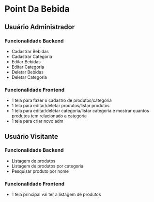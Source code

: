 # Point Da Bebida

## Usuário Administrador 

### Funcionalidade Backend

* Cadastrar Bebidas
* Cadastrar Categoria
* Editar Bebidas
* Editar Categoria
* Deletar Bebidas 
* Deletar Categoria

### Funcionalidade Frontend

* 1 tela para fazer o cadastro de produtos/categoria
* 1 tela para editar/deletar produtos/listar produtos
* 1 tela para editar/deletar categoria/listar categoria e mostrar quantos produtos tem relacionado a categoria 
* 1 tela para criar novo adm

## Usuário Visitante

### Funcionalidade Backend

* Listagem de produtos
* Listagem de produtos por categoria
* Pesquisar produto por nome

### Funcionalidade Frontend

* 1 tela principal vai ter a listagem de produtos
